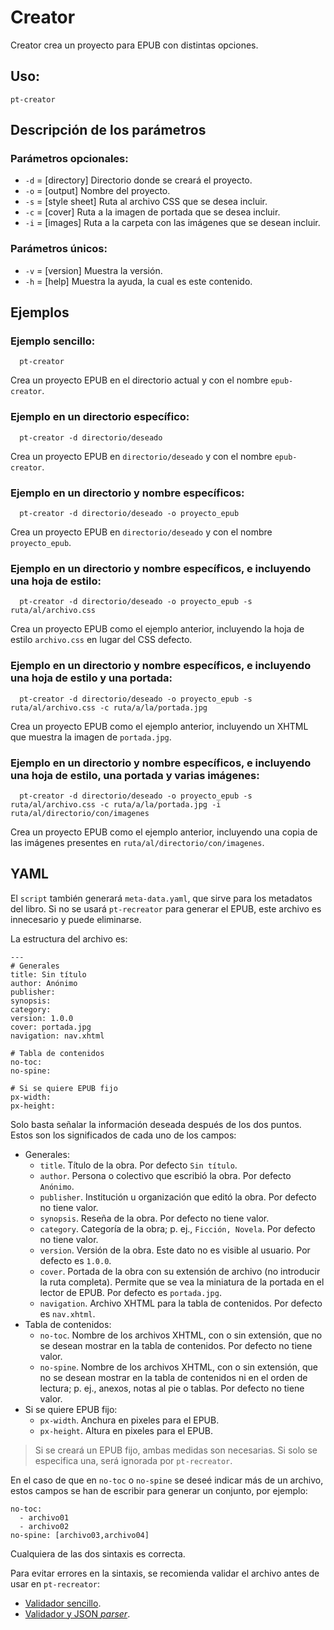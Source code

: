 # Creator

Creator crea un proyecto para EPUB con distintas opciones.

## Uso:

  ```
  pt-creator
  ```

## Descripción de los parámetros

### Parámetros opcionales:

* `-d` = [directory] Directorio donde se creará el proyecto.
* `-o` = [output] Nombre del proyecto.
* `-s` = [style sheet] Ruta al archivo CSS que se desea incluir.
* `-c` = [cover] Ruta a la imagen de portada que se desea incluir.
* `-i` = [images] Ruta a la carpeta con las imágenes que se desean incluir.

### Parámetros únicos:

* `-v` = [version] Muestra la versión.
* `-h` = [help] Muestra la ayuda, la cual es este contenido.

## Ejemplos

### Ejemplo sencillo:

```
  pt-creator
```

Crea un proyecto EPUB en el directorio actual y con el nombre `epub-creator`.

### Ejemplo en un directorio específico:

```
  pt-creator -d directorio/deseado
```

Crea un proyecto EPUB en `directorio/deseado` y con el nombre `epub-creator`.

### Ejemplo en un directorio y nombre específicos:

```
  pt-creator -d directorio/deseado -o proyecto_epub
```

Crea un proyecto EPUB en `directorio/deseado` y con el nombre `proyecto_epub`.

### Ejemplo en un directorio y nombre específicos, e incluyendo una hoja de estilo:

```
  pt-creator -d directorio/deseado -o proyecto_epub -s ruta/al/archivo.css
```

Crea un proyecto EPUB como el ejemplo anterior, incluyendo la hoja de estilo `archivo.css` en lugar del CSS defecto.

### Ejemplo en un directorio y nombre específicos, e incluyendo una hoja de estilo y una portada:

```
  pt-creator -d directorio/deseado -o proyecto_epub -s ruta/al/archivo.css -c ruta/a/la/portada.jpg
```

Crea un proyecto EPUB como el ejemplo anterior, incluyendo un XHTML que muestra la imagen de `portada.jpg`.

### Ejemplo en un directorio y nombre específicos, e incluyendo una hoja de estilo, una portada y varias imágenes:

```
  pt-creator -d directorio/deseado -o proyecto_epub -s ruta/al/archivo.css -c ruta/a/la/portada.jpg -i ruta/al/directorio/con/imagenes
```

Crea un proyecto EPUB como el ejemplo anterior, incluyendo una copia de las imágenes presentes en `ruta/al/directorio/con/imagenes`.

## YAML

El `script` también generará `meta-data.yaml`, que sirve para los metadatos
del libro. Si no se usará `pt-recreator` para generar el EPUB, este archivo
es innecesario y puede eliminarse.

La estructura del archivo es:

```
---
# Generales
title: Sin título
author: Anónimo
publisher: 
synopsis: 
category: 
version: 1.0.0
cover: portada.jpg
navigation: nav.xhtml

# Tabla de contenidos
no-toc: 
no-spine: 

# Si se quiere EPUB fijo
px-width: 
px-height: 
```

Solo basta señalar la información deseada después de los dos puntos. Estos
son los significados de cada uno de los campos:

* Generales:
	* `title`. Título de la obra. Por defecto `Sin título`.
	* `author`. Persona o colectivo que escribió la obra. Por defecto `Anónimo`.
	* `publisher`. Institución u organización que editó la obra. Por defecto no tiene valor.
	* `synopsis`. Reseña de la obra. Por defecto no tiene valor.
	* `category`. Categoría de la obra; p. ej., `Ficción, Novela`. Por defecto no tiene valor.
	* `version`. Versión de la obra. Este dato no es visible al usuario. Por defecto es `1.0.0`.
	* `cover`. Portada de la obra con su extensión de archivo (no introducir la ruta completa). Permite que se vea la miniatura de la portada en el lector de EPUB. Por defecto es `portada.jpg`.
	* `navigation`. Archivo XHTML para la tabla de contenidos. Por defecto es `nav.xhtml`.
* Tabla de contenidos:
	* `no-toc`. Nombre de los archivos XHTML, con o sin extensión, que no se desean mostrar en la tabla de contenidos. Por defecto no tiene valor.
	* `no-spine`. Nombre de los archivos XHTML, con o sin extensión, que no se desean mostrar en la tabla de contenidos ni en el orden de lectura; p. ej., anexos, notas al pie o tablas. Por defecto no tiene valor.
* Si se quiere EPUB fijo:
	* `px-width`. Anchura en pixeles para el EPUB.
	* `px-height`. Altura en pixeles para el EPUB.
	
> Si se creará un EPUB fijo, ambas medidas son necesarias. Si solo se 
especifica una, será ignorada por `pt-recreator`.

En el caso de que en `no-toc` o `no-spine` se deseé indicar más de un 
archivo, estos campos se han de escribir para generar un conjunto, por ejemplo:

```
no-toc: 
  - archivo01
  - archivo02
no-spine: [archivo03,archivo04]
```

Cualquiera de las dos sintaxis es correcta.

Para evitar errores en la sintaxis, se recomienda validar el archivo antes
de usar en `pt-recreator`:

* [Validador sencillo](http://codebeautify.org/yaml-validator).
* [Validador y JSON *parser*](https://yaml-online-parser.appspot.com/).
